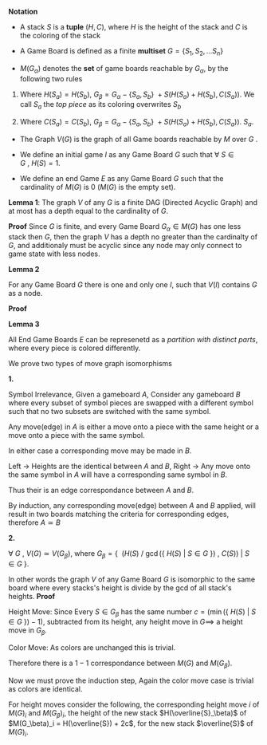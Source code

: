 
**Notation**

* A stack $S$ is a **tuple** $(H, C)$, where $H$ is the height of the stack and $C$ is the coloring of the stack

* A Game Board is defined as a finite **multiset** $G = \{ S_1, S_2, ... S_n \}$

* $M(G_\alpha)$ denotes the **set** of game boards reachable by $G_\alpha$, by the following two rules

1. Where $H(S_a) = H(S_b)$, $G_\beta = G_\alpha - \{ S_a, S_b \} \ + S(H(S_a) + H(S_b), C(S_a))$. We call $S_a$ the *top piece* as its coloring overwrites $S_b$

2. Where $C(S_a) = C(S_b)$, $G_\beta = G_\alpha - \{ S_a, S_b \} \ + S(H(S_a) + H(S_b), C(S_a))$. $S_a$.

* The Graph  $V(G)$ is the graph of all Game boards reachable by $M$ over $G$ .

* We define an initial game $I$ as any Game Board $G$ such that $\forall \ S \in G \ , \ H(S) = 1$.

* We define an end Game $E$ as any Game Board $G$ such that the cardinality of $M(G)$ is 0 ($M(G)$ is the empty set).

**Lemma 1**:  The graph $V$ of any $G$ is a finite DAG (Directed Acyclic Graph) and at most has a depth equal to the cardinality of $G$.

**Proof** Since $G$ is finite, and every Game Board  $G_\alpha \in M(G)$ has one less stack then $G$, then the graph $V$ has a depth no greater than the cardinalty of $G$, and additionaly must be acyclic since any node may only connect to game state with less nodes.


**Lemma 2**

For any Game Board $G$ there is one and only one $I$, such that $V(I)$ contains $G$ as a node.

**Proof**

**Lemma 3**

All End Game Boards $E$ can be represenetd as a *partition with distinct parts*, where every piece is colored differently.



We prove two types of move graph isomorphisms

**1.**

Symbol Irrelevance, Given a gameboard $A$, Consider any gameboard $B$ where every subset of symbol pieces are swapped with a different symbol such that no two subsets are switched with the same symbol.

Any move(edge) in $A$ is either a move onto a piece with the same height or a move onto a piece with the same symbol.

In either case a corresponding move may be made in $B$.

Left -> Heights are the identical between $A$ and $B$,
Right -> Any move onto the same symbol in $A$ will have a corresponding same symbol in $B$.

Thus their is an edge correspondance between $A$ and $B$.

By induction, any corresponding move(edge) between $A$ and $B$ applied, will result in two boards matching the criteria for corresponding edges, therefore $A \simeq B$


**2.**

$\forall \ G \ , \ V(G) \simeq V(G_\beta)$, where $G_\beta = \{ \ \ (H(S) \ /  \ \gcd(\{ \ H(S) \ | \ S \in G \ \}) \ , \ C(S)) \ | \ S \in G \ \}$.

In other words the graph $V$ of any Game Board $G$ is isomorphic to the same board where every stacks's height is divide by the gcd of all stack's heights.
**Proof**

Height Move: Since Every $S \in G_\beta$ has the same number $c = (\min(\{ \ H(S) \ | \ S \in G \ \}) -1)$, subtracted from its height, any height move in $G \implies$ a height move in $G_\beta$.

Color Move: As colors are unchanged this is trivial.

Therefore there is a $1-1$ correspondance between $M(G)$ and $M(G_\beta)$.

Now we must prove the induction step, Again the color move case is trivial as colors are identical.

For height moves consider the following, the corresponding height move $i$ of $M(G)_i$ and $M(G_\beta)_i$, the height of the new stack $H(\overline{S}_\beta)$ of $M(G_\beta)_i = H(\overline{S}) + 2c$, for the new stack $\overline{S}$ of $M(G)_i$.
